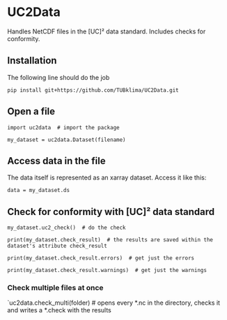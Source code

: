 # UC2Data
Handles NetCDF files in the [UC]² data standard. Includes checks for conformity.

## Installation

The following line should do the job

`pip install git+https://github.com/TUBklima/UC2Data.git`

## Open a file

`import uc2data  # import the package`

`my_dataset = uc2data.Dataset(filename)`

## Access data in the file

The data itself is represented as an xarray dataset. Access it like this:

`data = my_dataset.ds`

## Check for conformity with [UC]² data standard

`my_dataset.uc2_check()  # do the check`

`print(my_dataset.check_result)  # the results are saved within the dataset's attribute check_result`

`print(my_dataset.check_result.errors)  # get just the errors`

`print(my_dataset.check_result.warnings)  # get just the warnings`

### Check multiple files at once

`uc2data.check_multi(folder) # opens every *.nc in the directory, checks it and writes a *.check with the results
